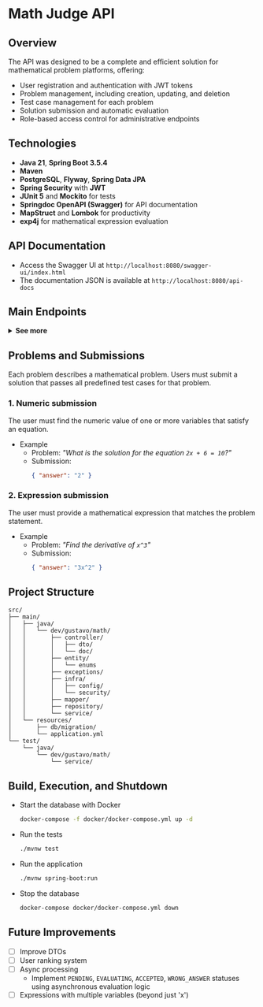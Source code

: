 # Math Judge API
## Overview
The API was designed to be a complete and efficient solution for mathematical problem platforms, offering:

- User registration and authentication with JWT tokens
- Problem management, including creation, updating, and deletion
- Test case management for each problem
- Solution submission and automatic evaluation
- Role-based access control for administrative endpoints

## Technologies
- **Java 21**, **Spring Boot 3.5.4**
- **Maven**
- **PostgreSQL**, **Flyway**, **Spring Data JPA**
- **Spring Security** with **JWT**
- **JUnit 5** and **Mockito** for tests
- **Springdoc OpenAPI (Swagger)** for API documentation
- **MapStruct** and **Lombok** for productivity
- **exp4j** for mathematical expression evaluation

## API Documentation
- Access the Swagger UI at `http://localhost:8080/swagger-ui/index.html`
- The documentation JSON is available at `http://localhost:8080/api-docs`

## Main Endpoints

<details>
<summary><b>See more</b></summary>

### Authentication `/api/v1/auth`
- `POST /api/v1/auth/register` → registers a new user
  - Payload
    ```json
    {
      "username": "username",
      "password": "password",
      "nickname": "nickname"
    }
    ```
- `POST /api/v1/auth/login` → returns a JWT token
  - Payload
    ```json
    {
      "username": "username",
      "password": "password"
    }
    ```

  - Response
    ```json
    {
      "token": "jwt-token"
    }
    ```

### Users `/api/v1/users`
- `GET /api/v1/users/{id}` → get user info (self or admin)
- `GET /api/v1/{id}/submissions` → list all submissions of a user (self or admin)
- `GET /api/v1/{userId}/problems/{problemId}/submissions` → list all submissions of a user for a specific problem (self or admin)


### Problems `/api/v1/problems`
- `GET /api/v1/problems` → list all problems (user/admin)
- `GET /api/v1/problems/{id}/submissions` → list all submissions for a problem (admin only)

### Submissions `/api/v1/submissions`
- `POST /api/v1/submissions` → submits a solution to a problem
  - Payload
    ```json
    {
      "problem": 1,
      "user": "user-uuid",
      "answer": "2x"
    }
    ```
  - Response
    ```json
    {
      "problem": 1,
      "status": "ACCEPTED",
      "submittedAt": "2025-08-16T21:38:00"
    }
    ```

Refer to the Swagger documentation for detailed examples of all endpoints.

</details>

## Problems and Submissions
Each problem describes a mathematical problem. Users must submit a solution that passes all predefined test cases for that problem.

### 1. Numeric submission
The user must find the numeric value of one or more variables that satisfy an equation.
- Example
  - Problem: _"What is the solution for the equation `2x + 6 = 10`?"_
  - Submission:
    ```json 
    { "answer": "2" }
    ```
    
### 2. Expression submission
The user must provide a mathematical expression that matches the problem statement.
- Example
  - Problem: _"Find the derivative of `x^3`"_
  - Submission:
    ```json 
    { "answer": "3x^2" }
    ```
## Project Structure
```
src/
├── main/
│   ├── java/
│   │   └── dev/gustavo/math/
│   │       ├── controller/ 
│   │       │   ├── dto/
│   │       │   └── doc/
│   │       ├── entity/
│   │       │   └── enums
│   │       ├── exceptions/
│   │       ├── infra/
│   │       │   ├── config/
│   │       │   └── security/
│   │       ├── mapper/
│   │       ├── repository/
│   │       └── service/
│   └── resources/
│       ├── db/migration/
│       └── application.yml
└── test/
    └── java/
        └── dev/gustavo/math/
            └── service/
```

## Build, Execution, and Shutdown
- Start the database with Docker
  ```bash
  docker-compose -f docker/docker-compose.yml up -d
  ```

- Run the tests
  ```bash
  ./mvnw test
  ```

- Run the application
  ```bash
  ./mvnw spring-boot:run
  ```

- Stop the database
  ```bash
  docker-compose docker/docker-compose.yml down
  ```


## Future Improvements
- [ ] Improve DTOs
- [ ] User ranking system
- [ ] Async processing
  - Implement `PENDING`, `EVALUATING`, `ACCEPTED`, `WRONG_ANSWER` statuses using asynchronous evaluation logic
- [ ] Expressions with multiple variables (beyond just 'x')
